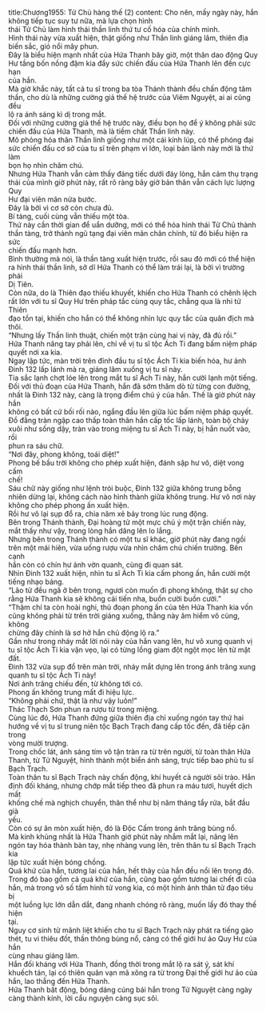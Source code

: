 title:Chương1955: Tử Chủ hàng thế (2)
content:
Cho nên, mấy ngày này, hắn không tiếp tục suy tư nữa, mà lựa chọn hình<br>thái Tử Chủ làm hình thái thần linh thứ tư cố hóa của chính mình.<br>Hình thái này vừa xuất hiện, thật giống như Thần linh giáng lâm, thiên địa<br>biến sắc, gió nổi mây phun.<br>Đây là biểu hiện mạnh nhất của Hứa Thanh bây giờ, một thân dao động Quy<br>Hư tầng bốn nồng đậm kia đẩy sức chiến đấu của Hứa Thanh lên đến cực hạn<br>của hắn.<br>Mà giờ khắc này, tất cả tu sĩ trong ba tòa Thánh thành đều chấn động tâm<br>thần, cho dù là những cường giả thế hệ trước của Viêm Nguyệt, ai ai cũng đều<br>lộ ra ánh sáng kì dị trong mắt.<br>Đối với những cường giả thế hệ trước này, điều bọn họ để ý không phải sức<br>chiến đấu của Hứa Thanh, mà là tiềm chất Thần linh này.<br>Mô phỏng hóa thân Thần linh giống như một cái kính lúp, có thể phóng đại<br>sức chiến đấu cơ sở của tu sĩ trên phạm vi lớn, loại bản lãnh này mới là thứ làm<br>bọn họ nhìn chăm chú.<br>Nhưng Hứa Thanh vẫn cảm thấy đáng tiếc dưới đáy lòng, hắn cảm thụ trạng<br>thái của mình giờ phút này, rất rõ ràng bây giờ bản thân vẫn cách lực lượng Quy<br>Hư đại viên mãn nửa bước.<br>Đây là bởi vì cơ sở còn chưa đủ.<br>Bí tàng, cuối cùng vẫn thiếu một tòa.<br>Thứ này cần thời gian để uẩn dưỡng, mới có thể hóa hình thái Tử Chủ thành<br>thần tàng, trở thành ngũ tạng đại viên mãn chân chính, từ đó biểu hiện ra sức<br>chiến đấu mạnh hơn.<br>Bình thường mà nói, là thần tàng xuất hiện trước, rồi sau đó mới có thể hiện<br>ra hình thái thần linh, sở dĩ Hứa Thanh có thể làm trái lại, là bởi vì trường phái<br>Dị Tiên.<br>Còn nữa, do là Thiên đạo thiếu khuyết, khiến cho Hứa Thanh có chênh lệch<br>rất lớn với tu sĩ Quy Hư trên pháp tắc cùng quy tắc, chẳng qua là nhi tử Thiên<br>đạo tồn tại, khiến cho hắn có thể không nhìn lực quy tắc của quân địch mà thôi.<br>“Nhưng lấy Thần linh thuật, chiến một trận cùng hai vị này, đã đủ rồi.”<br>Hứa Thanh nâng tay phải lên, chỉ về vị tu sĩ tộc Ách Ti đang bấm niệm pháp<br>quyết nơi xa kia.<br>Ngay lập tức, màn trời trên đỉnh đầu tu sĩ tộc Ách Ti kia biến hóa, hư ảnh<br>Đinh 132 lấp lánh mà ra, giáng lâm xuống vị tu sĩ này.<br>Tia sắc lạnh chợt lóe lên trong mắt tu sĩ Ách Ti này, hắn cười lạnh một tiếng.<br>Đối với thủ đoạn của Hứa Thanh, hắn đã sớm thăm dò từ từng con đường,<br>nhất là Đinh 132 này, càng là trọng điểm chú ý của hắn. Thế là giờ phút này hắn<br>không có bất cứ bối rối nào, ngẩng đầu lên giữa lúc bấm niệm pháp quyết.<br>Đồ đằng tràn ngập cao thấp toàn thân hắn cấp tốc lấp lánh, toàn bộ chảy<br>xuôi như sống dậy, tràn vào trong miệng tu sĩ Ách Ti này, bị hắn nuốt vào, rồi<br>phun ra sáu chữ.<br>“Nơi đây, phong không, toái diệt!”<br>Phong bế bầu trời không cho phép xuất hiện, đánh sập hư vô, diệt vong cấm<br>chế!<br>Sáu chữ này giống như lệnh trói buộc, Đinh 132 giữa không trung bỗng<br>nhiên dừng lại, không cách nào hình thành giữa không trung. Hư vô nơi này<br>không cho phép phong ấn xuất hiện.<br>Rồi hư vô lại sụp đổ ra, chia năm xẻ bảy trong lúc rung động.<br>Bên trong Thánh thành, Đại hoàng tử một mực chú ý một trận chiến này,<br>mắt thấy như vậy, trong lòng hắn dâng lên lo lắng.<br>Nhưng bên trong Thánh thành có một tu sĩ khác, giờ phút này đang ngồi<br>trên một mái hiên, vừa uống rượu vừa nhìn chăm chú chiến trường. Bên cạnh<br>hắn còn có chín hư ảnh vờn quanh, cùng đi quan sát.<br>Nhìn Đinh 132 xuất hiện, nhìn tu sĩ Ách Ti kia cấm phong ấn, hắn cười một<br>tiếng nhạo báng.<br>“Lão tử đều ngã ở bên trong, ngươi còn muốn đi phong không, thật sự cho<br>rằng Hứa Thanh kia sẽ không cải tiến nha, buồn cười buồn cười.”<br>“Thậm chí ta còn hoài nghi, thủ đoạn phong ấn của tên Hứa Thanh kia vốn<br>cũng không phải từ trên trời giáng xuống, thằng này âm hiểm vô cùng, không<br>chừng đây chính là sơ hở hắn chủ động lộ ra.”<br>Gần như trong nháy mắt lời nói này của hắn vang lên, hư vô xung quanh vị<br>tu sĩ tộc Ách Ti kia vặn vẹo, lại có từng lồng giam đột ngột mọc lên từ mặt đất.<br>Đinh 132 vừa sụp đổ trên màn trời, nháy mắt dựng lên trong ánh trăng xung<br>quanh tu sĩ tộc Ách Ti này!<br>Nơi ánh trăng chiếu đến, từ không tới có.<br>Phong ấn không trung mất đi hiệu lực.<br>“Không phải chứ, thật là như vậy luôn!”<br>Thác Thạch Sơn phun ra rượu từ trong miệng.<br>Cùng lúc đó, Hứa Thanh đứng giữa thiên địa chỉ xuống ngón tay thứ hai<br>hướng về vị tu sĩ trung niên tộc Bạch Trạch đang cấp tốc đến, đã tiếp cận trong<br>vòng mười trượng.<br>Trong chốc lát, ánh sáng tím vô tận tràn ra từ trên người, từ toàn thân Hứa<br>Thanh, từ Tử Nguyệt, hình thành một biển ánh sáng, trực tiếp bao phủ tu sĩ<br>Bạch Trạch.<br>Toàn thân tu sĩ Bạch Trạch này chấn động, khí huyết cả người sôi trào. Hắn<br>định đối kháng, nhưng chớp mắt tiếp theo đã phun ra máu tươi, huyết dịch mất<br>khống chế mà nghịch chuyển, thân thể như bị năm tháng tẩy rửa, bắt đầu già<br>yếu.<br>Còn có sự ăn mòn xuất hiện, đó là Độc Cấm trong ánh trăng bùng nổ.<br>Mà kinh khủng nhất là Hứa Thanh giờ phút này nhắm mắt lại, nâng lên<br>ngón tay hóa thành bàn tay, nhẹ nhàng vung lên, trên thân tu sĩ Bạch Trạch kia<br>lập tức xuất hiện bóng chồng.<br>Quá khứ của hắn, tương lai của hắn, hết thảy của hắn đều nổi lên trong đó.<br>Trong đó bao gồm cả quá khứ của hắn, cũng bao gồm tương lai chết đi của<br>hắn, mà trong vô số tấm hình tử vong kia, có một hình ảnh thân tử đạo tiêu bị<br>một luồng lực lớn dẫn dắt, đang nhanh chóng rõ ràng, muốn lấy đó thay thế hiện<br>tại.<br>Nguy cơ sinh tử mãnh liệt khiến cho tu sĩ Bạch Trạch này phát ra tiếng gào<br>thét, tu vi thiêu đốt, thần thông bùng nổ, càng có thế giới hư ảo Quy Hư của hắn<br>cùng nhau giáng lâm.<br>Hắn đối kháng với Hứa Thanh, đồng thời trong mắt lộ ra sát ý, sát khí<br>khuếch tán, lại có thiên quân vạn mã xông ra từ trong Đại thế giới hư ảo của<br>hắn, lao thẳng đến Hứa Thanh.<br>Hứa Thanh bất động, bóng dáng cúng bái hắn trong Tử Nguyệt càng ngày<br>càng thành kính, lời cẩu nguyện càng sục sôi.